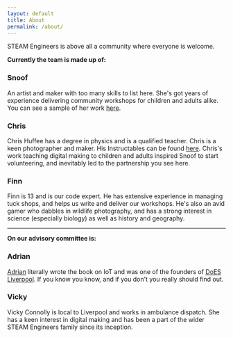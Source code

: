 ```yaml
---
layout: default
title: About
permalink: /about/
---
```


STEAM Engineers is above all a community where everyone is welcome. 

**Currently the team is made up of:**


### Snoof 

An artist and maker with too many skills to list here. She's got years of experience delivering community workshops for children and adults alike. You can see a sample of her work [here](https://robotorium.co.uk/gallery/).


### Chris

Chris Huffee has a degree in physics and is a qualified teacher.  Chris is a keen photographer and maker. His Instructables can be found [here](https://www.instructables.com/member/huffee/). Chris's work teaching digital making to children and adults inspired Snoof to start volunteering, and inevitably led to the partnership you see here.


### Finn

Finn is 13 and is our code expert. He has extensive experience in managing tuck shops, and helps us write and deliver our workshops. He's also an avid gamer who dabbles in wildlife photography, and has a strong interest in science (especially biology) as well as history and geography.


---


**On our advisory committee is:**


### Adrian

[Adrian](https://mcqn.com/) literally wrote the book on IoT and was one of the founders of [DoES Liverpool](https://www.doesliverpool.com). If you know you know, and if you don't you really should find out.

### Vicky

Vicky Connolly is local to Liverpool and works in ambulance dispatch. She has a keen interest in digital making and has been a part of the wider STEAM Engineers family since its inception.
